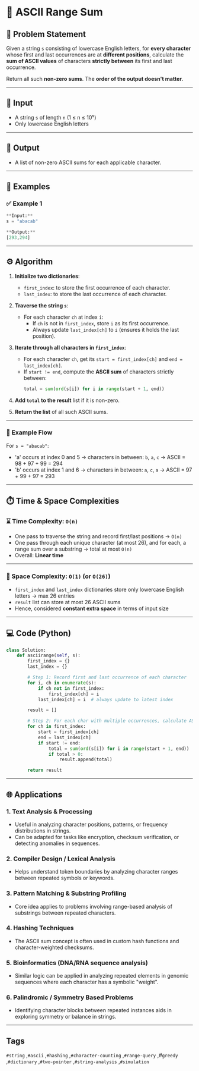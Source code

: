# 🧩 ASCII Range Sum

## 📝 Problem Statement

Given a string `s` consisting of lowercase English letters, for **every character** whose first and last occurrences are at **different positions**, calculate the **sum of ASCII values** of characters **strictly between** its first and last occurrence.

Return all such **non-zero sums**. The **order of the output doesn't matter**.

---

## 🔢 Input

- A string `s` of length `n` (1 ≤ n ≤ 10⁵)
- Only lowercase English letters

---

## 🎯 Output

- A list of non-zero ASCII sums for each applicable character.

---

## 🧪 Examples

### ✅ Example 1


```python
**Input:**
s = "abacab"

**Output:**
[293,294]
```
---
## ⚙️ Algorithm

1. **Initialize two dictionaries**:
   - `first_index`: to store the first occurrence of each character.
   - `last_index`: to store the last occurrence of each character.

2. **Traverse the string `s`**:
   - For each character `ch` at index `i`:
     - If `ch` is not in `first_index`, store `i` as its first occurrence.
     - Always update `last_index[ch]` to `i` (ensures it holds the last position).

3. **Iterate through all characters in `first_index`**:
   - For each character `ch`, get its `start = first_index[ch]` and `end = last_index[ch]`.
   - If `start != end`, compute the **ASCII sum** of characters strictly between:
     ```python
     total = sum(ord(s[i]) for i in range(start + 1, end))
     ```

4. **Add `total` to the result** list if it is non-zero.

5. **Return the list** of all such ASCII sums.

---

### 🔁 Example Flow

For `s = "abacab"`:
- 'a' occurs at index 0 and 5 → characters in between: `b`, `a`, `c` → ASCII = 98 + 97 + 99 = 294
- 'b' occurs at index 1 and 6 → characters in between: `a`, `c`, `a` → ASCII = 97 + 99 + 97 = 293
---
## ⏱️ Time & Space Complexities

### ⌛ Time Complexity: `O(n)`

- One pass to traverse the string and record first/last positions → `O(n)`
- One pass through each unique character (at most 26), and for each, a range sum over a substring → total at most `O(n)`
- Overall: **Linear time**

---

### 🧠 Space Complexity: `O(1)` (or `O(26)`)

- `first_index` and `last_index` dictionaries store only lowercase English letters → max 26 entries
- `result` list can store at most 26 ASCII sums
- Hence, considered **constant extra space** in terms of input size
---
## 💻 Code (Python)

```python
class Solution:
    def asciirange(self, s):
        first_index = {}
        last_index = {}

        # Step 1: Record first and last occurrence of each character
        for i, ch in enumerate(s):
            if ch not in first_index:
                first_index[ch] = i
            last_index[ch] = i  # always update to latest index

        result = []

        # Step 2: For each char with multiple occurrences, calculate ASCII sum between
        for ch in first_index:
            start = first_index[ch]
            end = last_index[ch]
            if start != end:
                total = sum(ord(s[i]) for i in range(start + 1, end))
                if total > 0:
                    result.append(total)

        return result
```
---
## 🌐 Applications

### 1. **Text Analysis & Processing**
- Useful in analyzing character positions, patterns, or frequency distributions in strings.
- Can be adapted for tasks like encryption, checksum verification, or detecting anomalies in sequences.

### 2. **Compiler Design / Lexical Analysis**
- Helps understand token boundaries by analyzing character ranges between repeated symbols or keywords.

### 3. **Pattern Matching & Substring Profiling**
- Core idea applies to problems involving range-based analysis of substrings between repeated characters.

### 4. **Hashing Techniques**
- The ASCII sum concept is often used in custom hash functions and character-weighted checksums.

### 5. **Bioinformatics (DNA/RNA sequence analysis)**
- Similar logic can be applied in analyzing repeated elements in genomic sequences where each character has a symbolic "weight".

### 6. **Palindromic / Symmetry Based Problems**
- Identifying character blocks between repeated instances aids in exploring symmetry or balance in strings.

---

## Tags

`#string` ,`#ascii`  ,`#hashing` ,`#character-counting`  ,`#range-query`  ,#`greedy`  ,`#dictionary`  ,`#two-pointer`  ,`#string-analysis`  ,`#simulation`
